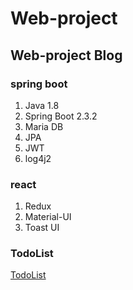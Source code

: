﻿
# Web-project

## Web-project Blog

### spring boot
1. Java 1.8
2. Spring Boot 2.3.2
3. Maria DB
4. JPA
5. JWT
6. log4j2

### react
1. Redux
2. Material-UI
3. Toast UI 

### TodoList
[TodoList](./Todo.md)
